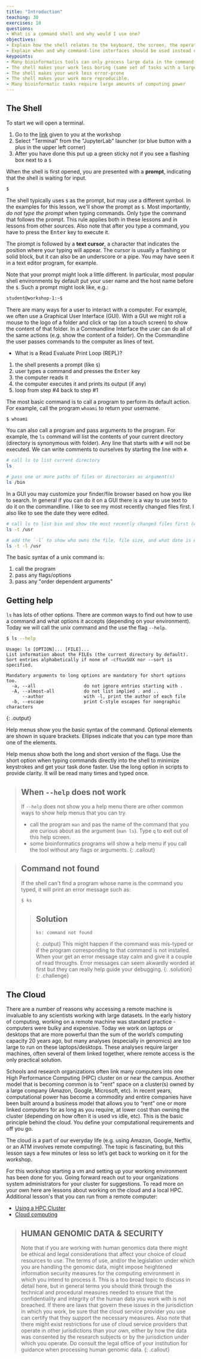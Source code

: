 ```yaml
---
title: "Introduction"
teaching: 30
exercises: 10
questions:
- What is a command shell and why would I use one?
objectives:
- Explain how the shell relates to the keyboard, the screen, the operating system, and users’ programs.
- Explain when and why command-line interfaces should be used instead of graphical interfaces.
keypoints:
- Many bioinformatics tools can only process large data in the command line version not the GUI.
- The shell makes your work less boring (same set of tasks with a large number of files)"
- The shell makes your work less error-prone
- The shell makes your work more reproducible.
- Many bioinformatic tasks require large amounts of computing power
---
```


## The Shell
To start we will open a terminal.
 
1. Go to the [link](https://docs.google.com/spreadsheets/d/1t78ladvpt8t-uEaG1EeYRATiBIrelZMBJcKANbAGdHw/edit?usp=sharing) given to you at the workshop
2. Select "Terminal" from the "JupyterLab" launcher (or blue button with a plus in the upper left corner)
3. After you have done this put up a green sticky not if you see a flashing box next to a `$`

When the shell is first opened, you are presented with a **prompt**,
indicating that the shell is waiting for input.

```bash
$
```

The shell typically uses `$` as the prompt, but may use a different symbol.
In the examples for this lesson, we'll show the prompt as `$`.
Most importantly, *do not type the prompt* when typing commands.
Only type the command that follows the prompt.
This rule applies both in these lessons and in lessons from other sources.
Also note that after you type a command, you have to press the <kbd>Enter</kbd> key to execute it.

The prompt is followed by a **text cursor**, a character that indicates the position where your
typing will appear.
The cursor is usually a flashing or solid block, but it can also be an underscore or a pipe.
You may have seen it in a text editor program, for example.

Note that your prompt might look a little different. In particular, most popular shell
environments by default put your user name and the host name before the `$`. Such
a prompt might look like, e.g.:

```bash
student@workshop-1:~$ 
```

There are many ways for a user to interact with a computer. For example, we often use a Graphical User 
Interface (GUI). With a GUI we might roll a mouse to the logo of a folder and click or tap (on a touch 
screen) to show the content of that folder. In a Commandline Interface the user can do all of the same 
actions (e.g. show the content of a folder). On the Commandline the user passes commands to the 
computer as lines of text.

- What is a Read Evaluate Print Loop (REPL)?

1. the shell presents a prompt (like `$`)
2. user types a command and presses the <kbd>Enter</kbd> key
3. the computer reads it
4. the computer executes it and prints its output (if any)
5. loop from step #4 back to step #1

The most basic command is to call a program to perform its default action. For example, call the program `whoami` to 
return your username. 

```bash
$ whoami
```

You can also call a program and pass arguments to the program. For example, the `ls` command will list the contents of 
your current directory (directory is synonymous with folder). Any line that starts with `#` will not be executed. We can 
write comments to ourselves by starting the line with `#`. 

```bash
# call ls to list current directory
ls 

# pass one or more paths of files or directories as argument(s)
ls /bin
```

In a GUI you may customize your finder/file browser based on how you like to search. In general if you can do it on a GUI 
there is a way to use text to do it on the commandline. I like to see my most recently changed files first. I also like 
to see the date they were edited.

```bash
# call ls to list bin and show the most recently changed files first (with the `-t` option/flag)
ls -t /usr

# add the `-l` to show who owns the file, file size, and what date is was last edited
ls -t -l /usr
```

The basic syntax of a unix command is:

1. call the program
2. pass any flags/options
3. pass any "order dependent arguments"

## Getting help

`ls` has lots of other options. There are common ways to find out how to use a command and what options it 
accepts (depending on your environment). Today we will call the unix command and the use the flag `--help`.

```bash
$ ls --help
```

```
Usage: ls [OPTION]... [FILE]...
List information about the FILEs (the current directory by default).
Sort entries alphabetically if none of -cftuvSUX nor --sort is specified.

Mandatory arguments to long options are mandatory for short options too.
  -a, --all                  do not ignore entries starting with .
  -A, --almost-all           do not list implied . and ..
      --author               with -l, print the author of each file
  -b, --escape               print C-style escapes for nongraphic characters
```
{: .output}


Help menus show you the basic syntax of the command. Optional elements are shown in square brackets. Ellipses indicate that you can type more than one of the elements.

Help menus show both the long and short version of the flags. Use the short option when typing commands directly into the shell to minimize keystrokes and get your task done faster. Use the long option in scripts to provide clarity. It will be read many times and typed once.

> ## When `--help` does not work
> If `--help` does not show you a help menu there are other common ways to show help menus that you can try.
> 
> - call the program `man` and pas the name of the command that you are curious about as the argument (`man ls`). 
> Type `q` to exit out of this help screen.
> - some bioinformatics programs will show a help menu if you call the tool without any flags or arguments.
{: .callout}

> ## Command not found
> 
> If the shell can't find a program whose name is the command you typed, it
> will print an error message such as:
>
> ```bash
> $ ks
> ```
> > ## Solution
> >
> > ```
> > ks: command not found
> > ```
> > {: .output}
> > This might happen if the command was mis-typed or if the program corresponding to that command
> > is not installed. When your get an error message stay calm and give it a couple of read throughs. Error 
> > messages can seem akwardly worded at first but they can really help guide your debugging.
> {: .solution}
{: .challenge}


## The Cloud

There are a number of reasons why accessing a remote machine is invaluable to any scientists working 
with large datasets. In the early history of computing, working on a remote machine was standard 
practice - computers were bulky and expensive. Today we work on laptops or desktops that are more 
powerful than the sum of the world’s computing capacity 20 years ago, but many analyses (especially in 
genomics) are too large to run on these laptops/desktops. These analyses require larger machines, 
often several of them linked together, where remote access is the only practical solution. 

Schools and research organizations often link many computers into one High Performance Computing (HPC) 
cluster on or near the campus. Another model that is becoming common is to "rent" space on a 
cluster(s) owned by a large company (Amazon, Google, Microsoft, etc). In recent years, computational 
power has become a commodity and entire companies have been built around a business model that allows 
you to “rent” one or more linked computers for as long as you require, at lower cost than owning the 
cluster (depending on how often it is used vs idle, etc). This is the basic principle behind the 
cloud. You define your computational requirements and off you go.

The cloud is a part of our everyday life (e.g. using Amazon, Google, Netflix, or an ATM involves remote computing). The topic is fascinating, but this lesson says a few minutes or less so let’s get back to working on it for the workshop.

For this workshop starting a vm and setting up your working environment has been done for you. Going forward reach out to your organizations system administrators for your cluster for suggestions. To read more on your own here are lessons about working on the cloud and a local HPC. Additional lesson's that you can run from a remote computer:
- [Using a HPC Cluster](https://carpentries-incubator.github.io/hpc-intro/)
- [Cloud computing](https://datacarpentry.org/cloud-genomics)




> ## HUMAN GENOMIC DATA & SECURITY
> Note that if you are working with human genomics data there might be ethical and legal considerations that affect your choice of cloud resources to use. The terms of use, and/or the legislation under which you are handling the genomic data, might impose heightened information security measures for the computing environment in which you intend to process it. This is a too broad topic to discuss in detail here, but in general terms you should think through the technical and procedural measures needed to ensure that the confidentiality and integrity of the human data you work with is not breached. If there are laws that govern these issues in the jurisdiction in which you work, be sure that the cloud service provider you use can certify that they support the necessary measures. Also note that there might exist restrictions for use of cloud service providers that operate in other jurisdictions than your own, either by how the data was consented by the research subjects or by the jurisdiction under which you operate. Do consult the legal office of your institution for guidance when processing human genomic data.
{: .callout}

